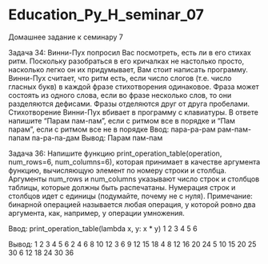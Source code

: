 # Education_Py_H_seminar_07
Домашнее задание к семинару 7


Задача 34: 
  Винни-Пух попросил Вас посмотреть, есть ли в его стихах ритм. Поскольку
разобраться в его кричалках не настолько просто, насколько легко он их придумывает, Вам
стоит написать программу. Винни-Пух считает, что ритм есть, если число слогов (т.е. число
гласных букв) в каждой фразе стихотворения одинаковое. Фраза может состоять из одного
слова, если во фразе несколько слов, то они разделяются дефисами. Фразы отделяются друг
от друга пробелами. Стихотворение Винни-Пух вбивает в программу с клавиатуры. В ответе
напишите “Парам пам-пам”, если с ритмом все в порядке и “Пам парам”, если с ритмом все не
в порядке
Ввод:   пара-ра-рам рам-пам-папам па-ра-па-дам 
Вывод:  Парам пам-пам


Задача 36: 
  Напишите функцию print_operation_table(operation, num_rows=6, num_columns=6),
которая принимает в качестве аргумента функцию, вычисляющую элемент по номеру строки и
столбца. Аргументы num_rows и num_columns указывают число строк и столбцов таблицы,
которые должны быть распечатаны. Нумерация строк и столбцов идет с единицы (подумайте,
почему не с нуля). Примечание: бинарной операцией называется любая операция, у которой
ровно два аргумента, как, например, у операции умножения.
  
  Ввод: 
print_operation_table(lambda x, y: x * y) 1 2 3 4 5 6
 
  Вывод:
 1  2  3  4  5  6
 2  4  6  8 10 12 
 3  6  9 12 15 18
 4  8 12 16 20 24
 5 10 15 20 25 30
 6 12 18 24 30 36 
